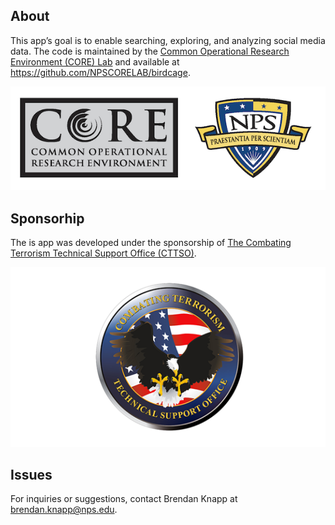 About
-----

This app’s goal is to enable searching, exploring, and analyzing social
media data. The code is maintained by the [Common Operational
Research Environment (CORE) Lab](https://my.nps.edu/web/core) and available at https://github.com/NPSCORELAB/birdcage.

<center>
<a href="https://my.nps.edu/web/core"><img src="../www/corelogo.png" title="CORE Lab" alt="CORE Lab"></a>
</center>

Sponsorhip
----------

The is app was developed under the sponsorship of [The Combating
Terrorism Technical Support Office (CTTSO)](https://www.cttso.gov).

<center>
<a href="https://www.cttso.gov"><img src="../www/cttso.png" title="CTTSO" alt="CTTSO"></a>
</center>

Issues
------

For inquiries or suggestions, contact Brendan Knapp at
<brendan.knapp@nps.edu>.
